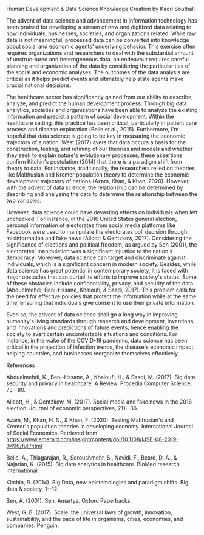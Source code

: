 Human Development & Data Science Knowledge Creation by Kaori Southall 




The advent of data science and advancement in information technology has been praised for developing a stream of new and digitized data relating to how individuals, businesses, societies, and organizations related. While raw data is not meaningful, processed data can be converted into knowledge about social and economic agents' underlying behavior. This exercise often requires organizations and researchers to deal with the substantial amount of unstruc-tured and heterogeneous data, an endeavour requires careful planning and organization of the data by considering the particularities of the social and economic analyses. The outcomes of the data analysis are critical as it helps predict events and ultimately help state agents make crucial national decisions.
   
   
The healthcare sector has significantly gained from our ability to describe, analyze, and predict the human development process. Through big data analytics, societies and organizations have been able to analyze the existing information and predict a pattern of social development. Within the healthcare setting, this practice has been critical, particularly in patient care process and disease exploration (Belle et al., 2015). Furthermore, I'm hopeful that data science is going to be key in measuring the economic trajectory of a nation. West (2017) avers that data occurs a basis for the construction, testing, and refining of our theories and models and whether they seek to explain nature's evolutionary processes; these assertions confirm Kitchin's postulation (2014) that there is a paradigm shift from theory to data. For instance, traditionally, the researchers relied on theories like Malthusian and Kremer population theory to determine the economic development trajectory of nations (Azam, Khan, & Khan, 2020). However, with the advent of data science, the relationship can be determined by describing and analyzing the data to determine the relationship between the two variables.
  
  
However, data science could have devasting effects on individuals when left unchecked. For instance, in the 2016 United States general election, personal information of electorates from social media platforms like Facebook were used to manipulate the electorates poll decision through misinformation and fake news (Allcott & Gentzkow, 2017). Considering the significance of elections and political freedom, as argued by Sen (2001), the electorates' manipulation was a significant injustice to the nation's democracy. Moreover, data science can target and discriminate against individuals, which is a significant concern in modern society. Besides, while data science has great potential in contemporary society, it is faced with major obstacles that can curtail its efforts to improve society's status. Some of these obstacles include confidentiality, privacy, and security of the data (Abouelmehdi, Beni-Hssane, Khaloufi, & Saadi, 2017). This problem calls for the need for effective policies that protect the information while at the same time, ensuring that individuals give consent to use their private information.
  
  
 Even so, the advent of data science shall go a long way in improving humanity's living standards through research and development, inventions, and innovations and predictions of future events, hence enabling the society to avert certain uncomfortable situations and conditions. For instance, in the wake of the COVID-19 pandemic, data science has been critical in the projection of infection trends, the disease's economic impact, helping countries, and businesses reorganize themselves effectively. 






References


Abouelmehdi, K., Beni-Hssane, A., Khaloufi, H., & Saadi, M. (2017). Big data security and privacy in healthcare: A Review. Procedia Computer Science, 73--80.


Allcott, H., & Gentzkow, M. (2017). Social media and fake news in the 2016 election. Journal of economic perspectives, 211--36.


Azam, M., Khan, H. N., & Khan, F. (2020). Testing Malthusian's and Kremer's population theories in developing economy. International Journal of Social Economics. Retrieved from https://www.emerald.com/insight/content/doi/10.1108/IJSE-08-2019-0496/full/html


Belle, A., Thiagarajan, R., Soroushmehr, S., Navidi, F., Beard, D. A., & Najarian, K. (2015). Big data analytics in healthcare. BioMed research international.


Kitchin, R. (2014). Big Data, new epistemologies and paradigm shifts. Big data & society, 1--12.


Sen, A. (2001). Sen, Amartya. Oxford Paperbacks.

West, G. B. (2017). Scale: the universal laws of growth, innovation, sustainability, and the pace of life in organisms, cities, economies, and companies. Penguin.
